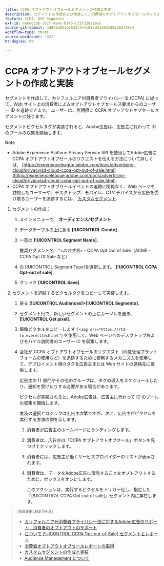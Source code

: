 ```yaml
---
title: CCPA オプトアウトオブセールセグメントの作成と実装
description: セグメントを作成および実装して、消費者のオプトアウトオブセールのリクエストからユーザー ID を追跡する方法について説明します。
feature: CCPA, DSP Segments
exl-id: aebe0c5b-382f-4e4a-b145-c32f32d216ca
source-git-commit: ad978a021c063377e4c91ed41e902d98a03749e4
workflow-type: tm+mt
source-wordcount: '421'
ht-degree: 0%

---
```


# CCPA オプトアウトオブセールセグメントの作成と実装

セグメントを作成して、カリフォルニア州消費者プライバシー法 (CCPA) に従って、Web サイト上の消費者によるオプトアウトオブセールス要求からのユーザー ID を追跡できます。 ユーザーは、無期限に CCPA オプトアウトオブセールセグメントに残ります。

セグメントピクセルタグが実装されると、Adobe広告は、広告主に代わって ID のプールの収集を開始します。

>[!NOTE]
>
>* Adobe Experience Platform Privacy Service API を使用してAdobe広告に CCPA オプトアウトオブセールのリクエストを伝える方法について詳しくは、 [https://experienceleague.adobe.com/docs/advertising-cloud/privacy/ad-cloud-ccpa-opt-out-of-sale.html](https://experienceleague.adobe.com/docs/advertising-cloud/privacy/ad-cloud-ccpa-opt-out-of-sale.html).
>* CCPA オプトアウトオブセールイベントの追跡に関係なく、Web ページを訪問したユーザーや、デスクトップ、モバイル、CTV デバイスから広告を受け取るユーザーを追跡するには、 [カスタムセグメント](/help/dsp/audiences/custom-segment-create.md).


1. セグメントの作成：

   1. メインメニューで、 **オーディエンス/セグメント**.

   1. データテーブルの上にある **[!UICONTROL Create]**.

   1. 一意の **[!UICONTROL Segment Name]**.

      推奨セグメント名：&quot;&lt;*広告主名*> - CCPA Opt Out of Sale（ACME - CCPA Opt Of Sale など）

   1. の [!UICONTROL Segment Type]を選択します。 **[!UICONTROL CCPA Opt-out of sale]**.

   1. クリック **[!UICONTROL Save]**.

1. セグメントを追跡するピクセルタグをコピーして実装します。

   1. 戻る **[!UICONTROL Audiences]>[!UICONTROL Segments]**.

   1. セグメント行で、新しいセグメントの上にカーソルを置き、 **[!UICONTROL Get pixel]**.

   1. 画像ピクセルをコピーします ( `<img src="https://rtd-tm.everesttech.net"`) を使用して、Web ページへのデスクトップおよびモバイル訪問者のユーザー ID を収集します。

   1. 会社が CCPA オプトアウトオブセールのリクエスト（同意管理プラットフォームの使用など）を追跡するために使用するメカニズムを使用して、デプロイメント用のタグを広告主または Web サイトの連絡先に提供します。

      広告主の IT 部門やその他のグループは、タグの導入をスケジュールしたり、通知を受けたりする必要がある場合があります。

      ピクセルが実装されると、Adobe広告は、広告主に代わって ID のプールの収集を開始します。

      実装の選択とロジックは広告主次第ですが、次に、広告主がピクセルを実行する方法の例を示します。

      1. 消費者が広告主のホームページにランディングします。
      1. 消費者は、広告主の「CCPA オプトアウトオブセール」ボタンを見つけてクリックします。
      1. 消費者には、広告主が働くサービスプロバイダーのリストが表示されます。
      1. 消費者は、データをAdobe広告に販売することをオプトアウトするために、ボックスをオンにします。

         このアクションは、実行するピクセルをトリガー化し、指定した「[!UICONTROL CCPA Opt-out of sale]」セグメント内に存在します。

>[!MORELIKETHIS]
>
>* [カリフォルニア州消費者プライバシー法に対するAdobe広告のサポート：消費者のオプトアウトのサポート](https://experienceleague.adobe.com/docs/advertising-cloud/privacy/ad-cloud-ccpa-opt-out-of-sale.html)
>* [について [!UICONTROL CCPA Opt-out-of-Sale] セグメントとレポート](ccpa-opt-out-about.md)
>* [消費者オプトアウトオブセールレポートの取得](ccpa-opt-out-segment-report-retrieve.md)
>* [カスタムセグメントの作成と実装](custom-segment-create.md)
>* [Audience Management について](audience-about.md)

